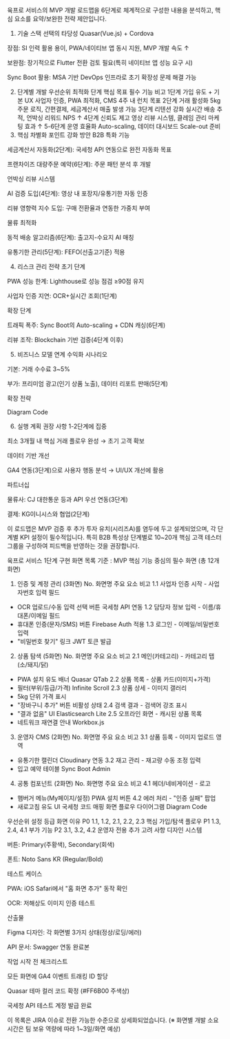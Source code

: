 육프로 서비스의 MVP 개발 로드맵을 6단계로 체계적으로 구성한 내용을 분석하고, 핵심 요소를 요약/보완한 전략 제안입니다.

1. 기술 스택 선택의 타당성
   Quasar(Vue.js) + Cordova

장점: SI 인력 활용 용이, PWA/네이티브 앱 동시 지원, MVP 개발 속도 ↑

보완점: 장기적으로 Flutter 전환 검토 필요(특히 네이티브 앱 성능 요구 시)

Sync Boot 활용: MSA 기반 DevOps 인프라로 초기 확장성 문제 해결 가능

2. 단계별 개발 우선순위 최적화
   단계	핵심 목표	필수 기능	비고
   1단계	가입 유도 + 기본 UX	사업자 인증, PWA 최적화, CMS	4주 내 런치 목표
   2단계	거래 활성화	5kg 주문 로직, 간편결제, 세금계산서	매출 발생 가능
   3단계	리텐션 강화	실시간 배송 추적, 언박싱 리워드	NPS ↑
   4단계	신뢰도 제고	영상 리뷰 시스템, 클레임 관리	마케팅 효과 ↑
   5-6단계	운영 효율화	Auto-scaling, 데이터 대시보드	Scale-out 준비
3. 핵심 차별화 포인트 강화 방안
   B2B 특화 기능

세금계산서 자동화(2단계): 국세청 API 연동으로 완전 자동화 목표

프랜차이즈 대량주문 예약(6단계): 주문 패턴 분석 후 개발

언박싱 리뷰 시스템

AI 검증 도입(4단계): 영상 내 포장지/유통기한 자동 인증

리뷰 영향력 지수 도입: 구매 전환율과 연동한 가중치 부여

물류 최적화

동적 배송 알고리즘(6단계): 출고지-수요지 AI 매칭

유통기한 관리(5단계): FEFO(선출고기준) 적용

4. 리스크 관리 전략
   초기 단계

PWA 성능 한계: Lighthouse로 성능 점검 ≥90점 유지

사업자 인증 지연: OCR+실시간 조회(1단계)

확장 단계

트래픽 폭주: Sync Boot의 Auto-scaling + CDN 캐싱(6단계)

리뷰 조작: Blockchain 기반 검증(4단계 이후)

5. 비즈니스 모델 연계
   수익화 시나리오

기본: 거래 수수료 3~5%

부가: 프리미엄 광고(인기 상품 노출), 데이터 리포트 판매(5단계)

확장 전략

Diagram
Code




6. 실행 계획 권장 사항
   1-2단계에 집중

최소 3개월 내 핵심 거래 플로우 완성 → 초기 고객 확보

데이터 기반 개선

GA4 연동(3단계)으로 사용자 행동 분석 → UI/UX 개선에 활용

파트너십

물류사: CJ 대한통운 등과 API 우선 연동(3단계)

결제: KG이니시스와 협업(2단계)

이 로드맵은 MVP 검증 후 추가 투자 유치(시리즈A)를 염두에 두고 설계되었으며, 각 단계별 KPI 설정이 필수적입니다. 특히 B2B 특성상 단계별로 10~20개 핵심 고객 테스터 그룹을 구성하여 피드백을 반영하는 것을 권장합니다.




육프로 서비스 1단계 구현 화면 목록
기준 : MVP 핵심 기능 중심의 필수 화면 (총 12개 화면)

1. 인증 및 계정 관리 (3화면)
   No.	화면명	주요 요소	비고
   1.1	사업자 인증 시작	- 사업자번호 입력 필드
- OCR 업로드/수동 입력 선택 버튼	국세청 API 연동
  1.2	담당자 정보 입력	- 이름/휴대폰/이메일 필드
- 휴대폰 인증(문자/SMS) 버튼	Firebase Auth 적용
  1.3	로그인	- 이메일/비밀번호 입력
- "비밀번호 찾기" 링크	JWT 토큰 발급
2. 상품 탐색 (5화면)
   No.	화면명	주요 요소	비고
   2.1	메인(카테고리)	- 카테고리 탭(소/돼지/닭)
- PWA 설치 유도 배너	Quasar QTab
  2.2	상품 목록	- 상품 카드(이미지+가격)
- 필터(부위/등급/가격)	Infinite Scroll
  2.3	상품 상세	- 이미지 갤러리
- 5kg 단위 가격 표시
- "장바구니 추가" 버튼	비활성 상태
  2.4	검색 결과	- 검색어 강조 표시
- "결과 없음" UI	Elasticsearch Lite
  2.5	오프라인 화면	- 캐시된 상품 목록
- 네트워크 재연결 안내	Workbox.js
3. 운영자 CMS (2화면)
   No.	화면명	주요 요소	비고
   3.1	상품 등록	- 이미지 업로드 영역
- 유통기한 캘린더	Cloudinary 연동
  3.2	재고 관리	- 재고량 수동 조정 입력
- 입고 예약 테이블	Sync Boot Admin
4. 공통 컴포넌트 (2화면)
   No.	화면명	주요 요소	비고
   4.1	헤더/네비게이션	- 로고
- 햄버거 메뉴(My페이지/설정)	PWA 설치 버튼
  4.2	에러 처리	- "인증 실패" 팝업
- 새로고침 유도 UI	국세청 코드 매핑
  화면 플로우 다이어그램
  Diagram
  Code








우선순위 설정
등급	화면	이유
P0	1.1, 1.2, 2.1, 2.2, 2.3	핵심 가입/탐색 플로우
P1	1.3, 2.4, 4.1	부가 기능
P2	3.1, 3.2, 4.2	운영자 전용
추가 고려 사항
디자인 시스템

버튼: Primary(주황색), Secondary(회색)

폰트: Noto Sans KR (Regular/Bold)

테스트 케이스

PWA: iOS Safari에서 "홈 화면 추가" 동작 확인

OCR: 저해상도 이미지 인증 테스트

산출물

Figma 디자인: 각 화면별 3가지 상태(정상/로딩/에러)

API 문서: Swagger 연동 완료본

작업 시작 전 체크리스트

모든 화면에 GA4 이벤트 트래킹 ID 할당

Quasar 테마 컬러 코드 확정 (#FF6B00 주색상)

국세청 API 테스트 계정 발급 완료

이 목록은 JIRA 이슈로 전환 가능한 수준으로 상세화되었습니다.
(※ 화면별 개발 소요 시간은 팀 보유 역량에 따라 1~3일/화면 예상)
